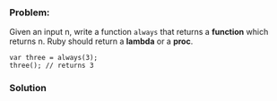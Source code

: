 ### Problem:
<p>Given an input n, write a function <code>always</code> that returns a <strong>function</strong> which returns n. Ruby should return a <strong>lambda</strong> or a <strong>proc</strong>.</p>
<pre><code class="language-javascript"><span class="hljs-keyword">var</span> three = always(<span class="hljs-number">3</span>);
three(); <span class="hljs-comment">// returns 3</span></code></pre>
<pre style="display: none;"><code class="language-coffeescript">three = always(<span class="hljs-number">3</span>)
three() <span class="hljs-comment"># returns 3</span></code></pre>
<pre style="display: none;"><code class="language-ruby">three = always(<span class="hljs-number">3</span>)
three.call <span class="hljs-comment"># returns 3</span></code></pre>
<pre style="display: none;"><code class="language-python">three = always(<span class="hljs-number">3</span>)
three() /* returns <span class="hljs-number">3</span> */</code></pre>
<pre style="display: none;"><code class="language-haskell"><span class="hljs-title">let</span> three = always <span class="hljs-number">3</span>
<span class="hljs-title">three</span> () <span class="hljs-comment">-- returns 3</span></code></pre>
<pre style="display: none;"><code class="language-clojure">(<span class="hljs-name"><span class="hljs-builtin-name">def</span></span> three (<span class="hljs-name">always</span> <span class="hljs-number">3</span>))
(<span class="hljs-name">three</span>) <span class="hljs-comment">;; returns 3</span></code></pre>
<pre style="display: none;"><code class="language-elixir">three = always(<span class="hljs-number">3</span>)
three.() <span class="hljs-comment">#=&gt; 3</span></code></pre>
<pre style="display: none;"><code class="language-cpp">function&lt;<span class="hljs-keyword">int</span> (<span class="hljs-keyword">void</span>)&gt; three = always(<span class="hljs-number">3</span>);
three(); <span class="hljs-comment">// returns 3</span></code></pre>
<pre style="display: none;"><code class="language-csharp">Func&lt;<span class="hljs-keyword">int</span>&gt; three = Kata.Always(<span class="hljs-number">3</span>);
three(); <span class="hljs-comment">// returns 3</span></code></pre>

### Solution